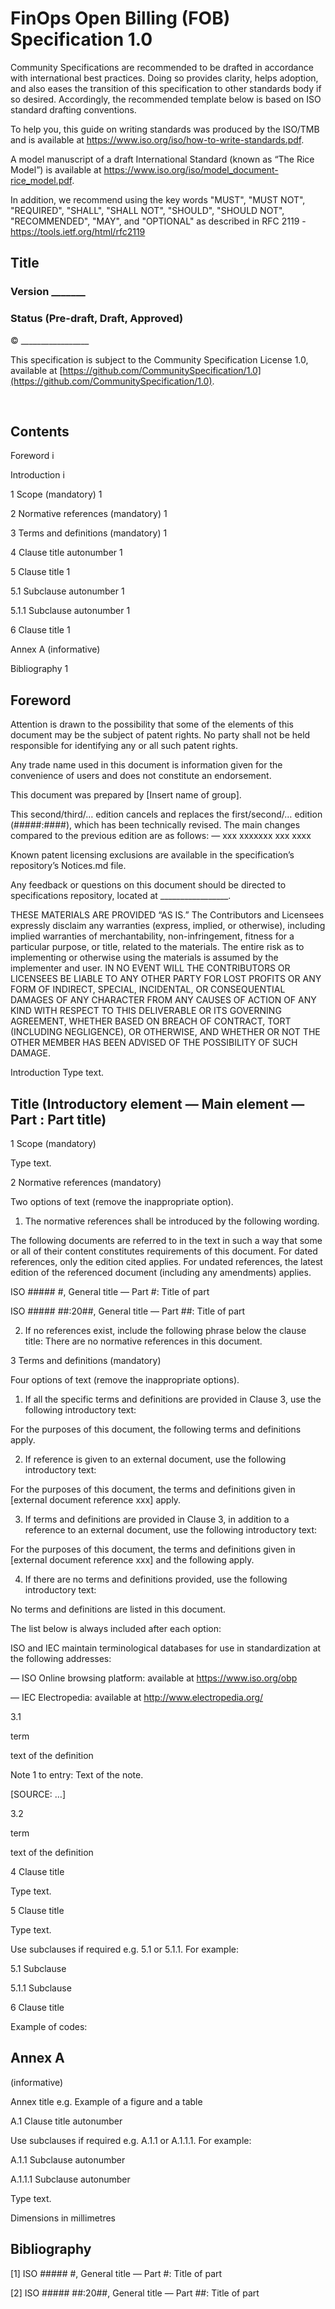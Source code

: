 # FinOps Open Billing (FOB) Specification 1.0

Community Specifications are recommended to be drafted in accordance with international best practices.  Doing so provides clarity, helps adoption, and also eases the transition of this specification to other standards body if so desired.  Accordingly, the recommended template below is based on ISO standard drafting conventions.

To help you, this guide on writing standards was produced by the ISO/TMB and is available at https://www.iso.org/iso/how-to-write-standards.pdf.

A model manuscript of a draft International Standard (known as “The Rice Model”) is available at https://www.iso.org/iso/model_document-rice_model.pdf.

In addition, we recommend using the key words "MUST", "MUST NOT", "REQUIRED", "SHALL", "SHALL NOT", "SHOULD", "SHOULD NOT", "RECOMMENDED",  "MAY", and "OPTIONAL" as described in RFC 2119 -  https://tools.ietf.org/html/rfc2119


## Title
### Version _______
### Status (Pre-draft, Draft, Approved)


© _________________

This specification is subject to the Community Specification License 1.0, available at [https://github.com/CommunitySpecification/1.0](https://github.com/CommunitySpecification/1.0).

 

## Contents
Foreword	i

Introduction	i

1	Scope (mandatory)	1

2	Normative references (mandatory)	1

3	Terms and definitions (mandatory)	1

4	Clause title autonumber	1

5	Clause title	1

5.1	Subclause autonumber	1

5.1.1	Subclause autonumber	1

6	Clause title	1

Annex A (informative)  

Bibliography	1


## Foreword

Attention is drawn to the possibility that some of the elements of this document may be the subject of patent rights. No party shall not be held responsible for identifying any or all such patent rights.

Any trade name used in this document is information given for the convenience of users and does not constitute an endorsement.

This document was prepared by [Insert name of group].

This second/third/… edition cancels and replaces the first/second/… edition (#####:####), which has been technically revised.
The main changes compared to the previous edition are as follows:
—	xxx xxxxxxx xxx xxxx

Known patent licensing exclusions are available in the specification’s repository’s Notices.md file.

Any feedback or questions on this document should be directed to specifications repository, located at _________________.

THESE MATERIALS ARE PROVIDED “AS IS.” The Contributors and Licensees expressly disclaim any warranties (express, implied, or otherwise), including implied warranties of merchantability, non-infringement, fitness for a particular purpose, or title, related to the materials.  The entire risk as to implementing or otherwise using the materials is assumed by the implementer and user. IN NO EVENT WILL THE CONTRIBUTORS OR LICENSEES BE LIABLE TO ANY OTHER PARTY FOR LOST PROFITS OR ANY FORM OF INDIRECT, SPECIAL, INCIDENTAL, OR CONSEQUENTIAL DAMAGES OF ANY CHARACTER FROM ANY CAUSES OF ACTION OF ANY KIND WITH RESPECT TO THIS DELIVERABLE OR ITS GOVERNING AGREEMENT, WHETHER BASED ON BREACH OF CONTRACT, TORT (INCLUDING NEGLIGENCE), OR OTHERWISE, AND WHETHER OR NOT THE OTHER MEMBER HAS BEEN ADVISED OF THE POSSIBILITY OF SUCH DAMAGE.

Introduction
Type text.


## Title (Introductory element — Main element — Part : Part title)
1	Scope (mandatory)

Type text.

2	Normative references (mandatory)

Two options of text (remove the inappropriate option).

1)	The normative references shall be introduced by the following wording.

The following documents are referred to in the text in such a way that some or all of their content constitutes requirements of this document. For dated references, only the edition cited applies. For undated references, the latest edition of the referenced document (including any amendments) applies.

ISO ##### #, General title — Part #: Title of part

ISO ##### ##:20##, General title — Part ##: Title of part

2)	If no references exist, include the following phrase below the clause title:
There are no normative references in this document.

3	Terms and definitions (mandatory)

Four options of text (remove the inappropriate options).

1)	If all the specific terms and definitions are provided in Clause 3, use the following introductory text:

For the purposes of this document, the following terms and definitions apply.

2)	If reference is given to an external document, use the following introductory text:

For the purposes of this document, the terms and definitions given in [external document reference xxx] apply.

3)	If terms and definitions are provided in Clause 3, in addition to a reference to an external document, use the following introductory text:

For the purposes of this document, the terms and definitions given in [external document reference xxx] and the following apply.

4)	If there are no terms and definitions provided, use the following introductory text:

No terms and definitions are listed in this document.

The list below is always included after each option:

ISO and IEC maintain terminological databases for use in standardization at the following addresses:

—	ISO Online browsing platform: available at https://www.iso.org/obp

—	IEC Electropedia: available at http://www.electropedia.org/


3.1

term

text of the definition

Note 1 to entry: Text of the note.

[SOURCE: …]

3.2

term

text of the definition

4	Clause title

Type text.

5	Clause title

Type text.

Use subclauses if required e.g. 5.1 or 5.1.1. For example:

5.1	Subclause

5.1.1	Subclause

6	Clause title

Example of codes:

## Annex A

(informative)

Annex title e.g. Example of a figure and a table

A.1	Clause title autonumber

Use subclauses if required e.g. A.1.1 or A.1.1.1. For example:

A.1.1	Subclause autonumber

A.1.1.1	Subclause autonumber

Type text.

Dimensions in millimetres

## Bibliography

[1]	ISO ##### #, General title — Part #: Title of part

[2]	ISO ##### ##:20##, General title — Part ##: Title of part
